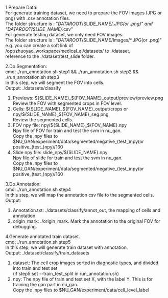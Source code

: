 1.Prepare Data:  
For generate training dataset, we need to prepare the FOV images (JPG or png) with .csv annotation files.  
The folder structure is : "$DATAROOT/$SLIDE_NAME/*.JPG(or .png)" and "$DATAROOT/$SLIDE_NAME/*.csv"   
For generate testing dataset, we only need FOV images.  
The folder structure is : "$DATAROOT/$SLIDE_NAME/Images/*.JPG(or .png)"  
e.g. you can create a soft link of /opt/zhuoyao_workspace/medical_ai/datasets/ to ./dataset,   
reference to the ./dataset/test_slide folder.  

2.Do Segmentation:  
cmd: ./run_annotation.sh step1 && ./run_annotation.sh step2 && ./run_annotation.sh step3  
In this step, we will segment the FOV into cells.   
Output: ./datasets/classify  
1) Previews: ${SLIDE_NAME}_${FOV_NAME}_output/preview/preview.png    
Review the FOV with segmented crops in FOV level.  
2) Cells: ${SLIDE_NAME}_${FOV_NAME}_output/crops or npy/${SLIDE_NAME}_${FOV_NAME}_seg.png  
Review the segmented cells.  
3) FOV npy file: npy/${SLIDE_NAME}_${FOV_NAME}.npy  
Npy file of FOV for train and test the svm in nu_gan.   
Copy the .npy files to  $NU_GAN/experiment/data/segmented/negative_(test_)npy(or positive_(test_)npy)/160  
4) Slide npy file: slide_npy/${SLIDE_NAME}.npy  
Npy file of slide for train and test the svm in nu_gan.  
Copy the .npy files to  $NU_GAN/experiment/data/segmented/negative_(test_)npy(or positive_(test_)npy)/160  

3.Do Annotation:  
cmd: ./run_annotation.sh step4  
In this step, we will map the annotation csv file to the segmented cells.  
Output: 
1) Annotation.txt: ./datasets/classify/annot_out, the mapping of cells and annotation.  
2) origin_mark: ./origin_mark. Mark the annotation to the original FOV for debugging.  

4.Generate annotated train dataset.  
cmd: ./run_annotation.sh step5  
In this step, we will generate train dataset with annotation.  
Output: ./dataset/classify/train_datasets  
1) dataset: The cell crop images sorted in diagnostic types, and divided into train and test set   
(if step5 set --train_test_split in run_annotation.sh)  
2) npy: The npy file of train and test set X, with the label Y. This is for training the gan part in nu_gan.  
Copy the .npy files to $NU_GAN/experiment/data/cell_level_label  
 



